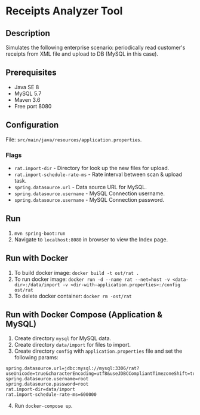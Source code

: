 # Receipts Analyzer Tool

## Description

Simulates the following enterprise scenario: periodically read customer's receipts from XML file and upload to DB (MySQL in this case).

## Prerequisites

* Java SE 8
* MySQL 5.7
* Maven 3.6
* Free port 8080

## Configuration

File: `src/main/java/resources/application.properties`.

### Flags

* `rat.import-dir` - Directory for look up the new files for upload.
* `rat.import-schedule-rate-ms` - Rate interval between scan & upload task.
* `spring.datasource.url` - Data source URL for MySQL.
* `spring.datasource.username` - MySQL Connection username.
* `spring.datasource.username` - MySQL Connection password.

## Run

1. `mvn spring-boot:run`
1. Navigate to `localhost:8080` in browser to view the Index page.

## Run with Docker

1. To build docker image: `docker build -t ost/rat .`
1. To run docker image: `docker run -d --name rat --net=host -v <data-dir>:/data/import -v <dir-with-application.properties>:/config ost/rat`
1. To delete docker container: `docker rm -ost/rat`

## Run with Docker Compose (Application & MySQL)

1. Create directory `mysql` for MySQL data.
2. Create directory `data/import` for files to import.
2. Create directory `config` with `application.properties` file and set the following params:
````
spring.datasource.url=jdbc:mysql://mysql:3306/rat?useUnicode=true&characterEncoding=utf8&useJDBCCompliantTimezoneShift=true&useLegacyDatetimeCode=false&serverTimezone=UTC
spring.datasource.username=root
spring.datasource.password=root
rat.import-dir=data/import
rat.import-schedule-rate-ms=600000
````
4. Run `docker-compose up`.